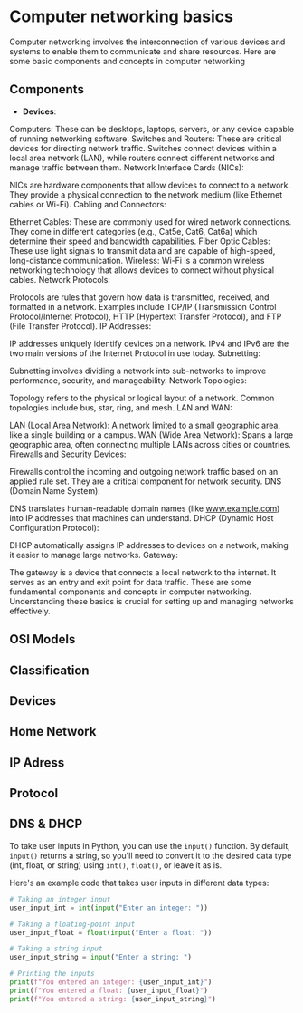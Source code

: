 # Computer networking basics 
Computer networking involves the interconnection of various devices and systems to enable them to communicate and share resources. Here are some basic components and concepts in computer networking

## Components
- **Devices**:

Computers: These can be desktops, laptops, servers, or any device capable of running networking software.
Switches and Routers: These are critical devices for directing network traffic. Switches connect devices within a local area network (LAN), while routers connect different networks and manage traffic between them.
Network Interface Cards (NICs):

NICs are hardware components that allow devices to connect to a network. They provide a physical connection to the network medium (like Ethernet cables or Wi-Fi).
Cabling and Connectors:

Ethernet Cables: These are commonly used for wired network connections. They come in different categories (e.g., Cat5e, Cat6, Cat6a) which determine their speed and bandwidth capabilities.
Fiber Optic Cables: These use light signals to transmit data and are capable of high-speed, long-distance communication.
Wireless: Wi-Fi is a common wireless networking technology that allows devices to connect without physical cables.
Network Protocols:

Protocols are rules that govern how data is transmitted, received, and formatted in a network. Examples include TCP/IP (Transmission Control Protocol/Internet Protocol), HTTP (Hypertext Transfer Protocol), and FTP (File Transfer Protocol).
IP Addresses:

IP addresses uniquely identify devices on a network. IPv4 and IPv6 are the two main versions of the Internet Protocol in use today.
Subnetting:

Subnetting involves dividing a network into sub-networks to improve performance, security, and manageability.
Network Topologies:

Topology refers to the physical or logical layout of a network. Common topologies include bus, star, ring, and mesh.
LAN and WAN:

LAN (Local Area Network): A network limited to a small geographic area, like a single building or a campus.
WAN (Wide Area Network): Spans a large geographic area, often connecting multiple LANs across cities or countries.
Firewalls and Security Devices:

Firewalls control the incoming and outgoing network traffic based on an applied rule set. They are a critical component for network security.
DNS (Domain Name System):

DNS translates human-readable domain names (like www.example.com) into IP addresses that machines can understand.
DHCP (Dynamic Host Configuration Protocol):

DHCP automatically assigns IP addresses to devices on a network, making it easier to manage large networks.
Gateway:

The gateway is a device that connects a local network to the internet. It serves as an entry and exit point for data traffic.
These are some fundamental components and concepts in computer networking. Understanding these basics is crucial for setting up and managing networks effectively.
## OSI Models 
## Classification 
## Devices 
## Home Network 
## IP Adress 
## Protocol 
## DNS & DHCP

To take user inputs in Python, you can use the `input()` function. By default, `input()` returns a string, so you'll need to convert it to the desired data type (int, float, or string) using `int()`, `float()`, or leave it as is.

Here's an example code that takes user inputs in different data types:

```python
# Taking an integer input
user_input_int = int(input("Enter an integer: "))

# Taking a floating-point input
user_input_float = float(input("Enter a float: "))

# Taking a string input
user_input_string = input("Enter a string: ")

# Printing the inputs
print(f"You entered an integer: {user_input_int}")
print(f"You entered a float: {user_input_float}")
print(f"You entered a string: {user_input_string}")
```
